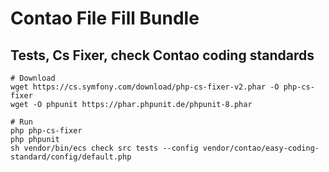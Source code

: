 # Contao File Fill Bundle

## Tests, Cs Fixer, check Contao coding standards

	# Download
	wget https://cs.symfony.com/download/php-cs-fixer-v2.phar -O php-cs-fixer
	wget -O phpunit https://phar.phpunit.de/phpunit-8.phar

	# Run
    php php-cs-fixer
    php phpunit
	sh vendor/bin/ecs check src tests --config vendor/contao/easy-coding-standard/config/default.php



